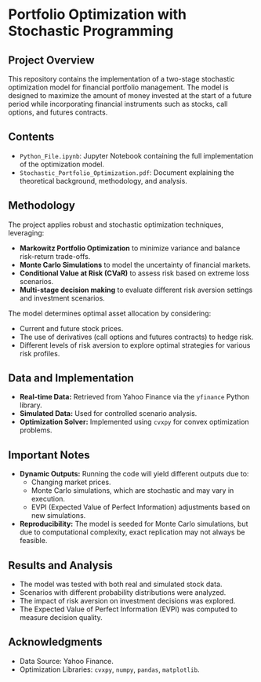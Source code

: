 # Portfolio Optimization with Stochastic Programming

## Project Overview
This repository contains the implementation of a two-stage stochastic optimization model for financial portfolio management. The model is designed to maximize the amount of money invested at the start of a future period while incorporating financial instruments such as stocks, call options, and futures contracts.

## Contents
- `Python_File.ipynb`: Jupyter Notebook containing the full implementation of the optimization model.
- `Stochastic_Portfolio_Optimization.pdf`: Document explaining the theoretical background, methodology, and analysis.

## Methodology
The project applies robust and stochastic optimization techniques, leveraging:
- **Markowitz Portfolio Optimization** to minimize variance and balance risk-return trade-offs.
- **Monte Carlo Simulations** to model the uncertainty of financial markets.
- **Conditional Value at Risk (CVaR)** to assess risk based on extreme loss scenarios.
- **Multi-stage decision making** to evaluate different risk aversion settings and investment scenarios.

The model determines optimal asset allocation by considering:
- Current and future stock prices.
- The use of derivatives (call options and futures contracts) to hedge risk.
- Different levels of risk aversion to explore optimal strategies for various risk profiles.

## Data and Implementation
- **Real-time Data:** Retrieved from Yahoo Finance via the `yfinance` Python library.
- **Simulated Data:** Used for controlled scenario analysis.
- **Optimization Solver:** Implemented using `cvxpy` for convex optimization problems.

## Important Notes
- **Dynamic Outputs:** Running the code will yield different outputs due to:
  - Changing market prices.
  - Monte Carlo simulations, which are stochastic and may vary in execution.
  - EVPI (Expected Value of Perfect Information) adjustments based on new simulations.
- **Reproducibility:** The model is seeded for Monte Carlo simulations, but due to computational complexity, exact replication may not always be feasible.

## Results and Analysis
- The model was tested with both real and simulated stock data.
- Scenarios with different probability distributions were analyzed.
- The impact of risk aversion on investment decisions was explored.
- The Expected Value of Perfect Information (EVPI) was computed to measure decision quality.

## Acknowledgments
- Data Source: Yahoo Finance.
- Optimization Libraries: `cvxpy`, `numpy`, `pandas`, `matplotlib`.



